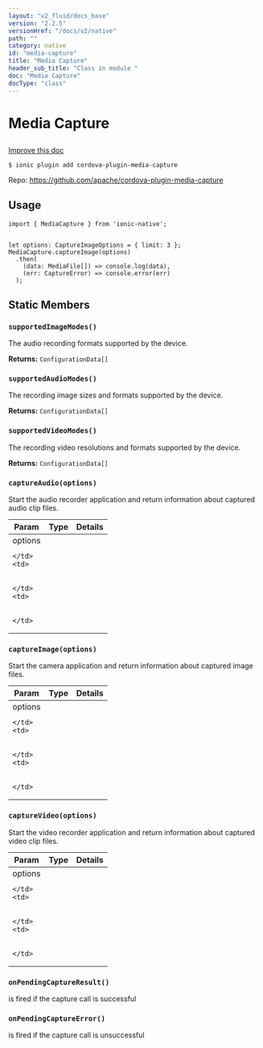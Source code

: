 ```yaml
---
layout: "v2_fluid/docs_base"
version: "2.2.5"
versionHref: "/docs/v2/native"
path: ""
category: native
id: "media-capture"
title: "Media Capture"
header_sub_title: "Class in module "
doc: "Media Capture"
docType: "class"
---
```








<h1 class="api-title">
  
  Media Capture
  

  

  

</h1>

<a class="improve-v2-docs" href="http://github.com/driftyco/ionic-native/edit/master/src/plugins/media-capture.ts#L4">
  Improve this doc
</a>



<!-- decorators -->


<pre><code>$ ionic plugin add cordova-plugin-media-capture</code></pre>
<p>Repo:
  <a href="https://github.com/apache/cordova-plugin-media-capture">
    https://github.com/apache/cordova-plugin-media-capture
  </a>
</p>

<!-- description -->




<!-- @usage tag -->

<h2>Usage</h2>

<pre><code class="lang-typescript">import { MediaCapture } from &#39;ionic-native&#39;;


let options: CaptureImageOptions = { limit: 3 };
MediaCapture.captureImage(options)
  .then(
    (data: MediaFile[]) =&gt; console.log(data),
    (err: CaptureError) =&gt; console.error(err)
  );
</code></pre>




<!-- @property tags -->


<h2>Static Members</h2>

<div id="supportedImageModes"></div>
<h3><code>supportedImageModes()</code>
  
</h3>


The audio recording formats supported by the device.






<div class="return-value" markdown="1">
  <i class="icon ion-arrow-return-left"></i>
  <b>Returns:</b> 
<code>ConfigurationData[]</code> 
</div>



<div id="supportedAudioModes"></div>
<h3><code>supportedAudioModes()</code>
  
</h3>


The recording image sizes and formats supported by the device.






<div class="return-value" markdown="1">
  <i class="icon ion-arrow-return-left"></i>
  <b>Returns:</b> 
<code>ConfigurationData[]</code> 
</div>



<div id="supportedVideoModes"></div>
<h3><code>supportedVideoModes()</code>
  
</h3>


The recording video resolutions and formats supported by the device.






<div class="return-value" markdown="1">
  <i class="icon ion-arrow-return-left"></i>
  <b>Returns:</b> 
<code>ConfigurationData[]</code> 
</div>



<div id="captureAudio"></div>
<h3><code>captureAudio(options)</code>
  
</h3>




Start the audio recorder application and return information about captured audio clip files.


<table class="table param-table" style="margin:0;">
  <thead>
  <tr>
    <th>Param</th>
    <th>Type</th>
    <th>Details</th>
  </tr>
  </thead>
  <tbody>
  
  <tr>
    <td>
      options
      
      
    </td>
    <td>
      

    </td>
    <td>
      
      
    </td>
  </tr>
  
  </tbody>
</table>







<div id="captureImage"></div>
<h3><code>captureImage(options)</code>
  
</h3>




Start the camera application and return information about captured image files.


<table class="table param-table" style="margin:0;">
  <thead>
  <tr>
    <th>Param</th>
    <th>Type</th>
    <th>Details</th>
  </tr>
  </thead>
  <tbody>
  
  <tr>
    <td>
      options
      
      
    </td>
    <td>
      

    </td>
    <td>
      
      
    </td>
  </tr>
  
  </tbody>
</table>







<div id="captureVideo"></div>
<h3><code>captureVideo(options)</code>
  
</h3>




Start the video recorder application and return information about captured video clip files.


<table class="table param-table" style="margin:0;">
  <thead>
  <tr>
    <th>Param</th>
    <th>Type</th>
    <th>Details</th>
  </tr>
  </thead>
  <tbody>
  
  <tr>
    <td>
      options
      
      
    </td>
    <td>
      

    </td>
    <td>
      
      
    </td>
  </tr>
  
  </tbody>
</table>







<div id="onPendingCaptureResult"></div>
<h3><code>onPendingCaptureResult()</code>
  
</h3>




is fired if the capture call is successful










<div id="onPendingCaptureError"></div>
<h3><code>onPendingCaptureError()</code>
  
</h3>




is fired if the capture call is unsuccessful











<!-- methods on the class -->



<!-- other classes -->

<!-- end other classes -->

<!-- interfaces -->

<!-- end interfaces -->

<!-- related link --><!-- end content block -->


<!-- end body block -->

